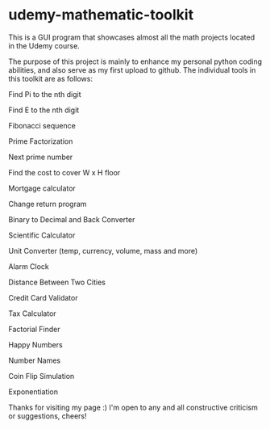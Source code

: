 # udemy-mathematic-toolkit

This is a GUI program that showcases almost all the math projects located in the Udemy course.

The purpose of this project is mainly to enhance my personal python coding abilities, and also serve as my first upload to github.
The individual tools in this toolkit are as follows:  

Find Pi to the nth digit 

Find E to the nth digit 

Fibonacci sequence 

Prime Factorization 

Next prime number 

Find the cost to cover W x H floor 

Mortgage calculator 

Change return program 

Binary to Decimal and Back Converter 

Scientific Calculator 

Unit Converter (temp, currency, volume, mass and more) 

Alarm Clock 

Distance Between Two Cities 

Credit Card Validator 

Tax Calculator 

Factorial Finder 

Happy Numbers 

Number Names 

Coin Flip Simulation 

Exponentiation

Thanks for visiting my page :)
I'm open to any and all constructive criticism or suggestions, cheers! 
